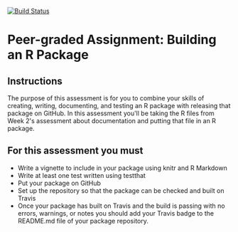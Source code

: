 
<!-- README.md is generated from README.Rmd. Please edit that file -->
[![Build Status](https://travis-ci.org/oswnavarre/farsON2.svg?branch=master)](https://travis-ci.org/oswnavarre/farsON2)

Peer-graded Assignment: Building an R Package
=============================================

Instructions
------------

The purpose of this assessment is for you to combine your skills of creating, writing, documenting, and testing an R package with releasing that package on GitHub. In this assessment you'll be taking the R files from Week 2's assessment about documentation and putting that file in an R package.

For this assessment you must
----------------------------

-   Write a vignette to include in your package using knitr and R Markdown
-   Write at least one test written using testthat
-   Put your package on GitHub
-   Set up the repository so that the package can be checked and built on Travis
-   Once your package has built on Travis and the build is passing with no errors, warnings, or notes you should add your Travis badge to the README.md file of your package repository.
